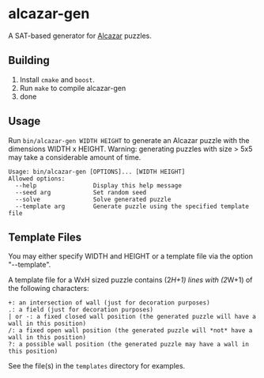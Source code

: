 # alcazar-gen
A SAT-based generator for [Alcazar](http://www.theincrediblecompany.com/alcazar-1/) puzzles.

## Building
1. Install `cmake` and `boost`.
2. Run `make` to compile alcazar-gen
3. done

## Usage
Run `bin/alcazar-gen WIDTH HEIGHT` to generate an Alcazar puzzle with the dimensions WIDTH x HEIGHT.
Warning: generating puzzles with size > 5x5 may take a considerable amount of time.

    Usage: bin/alcazar-gen [OPTIONS]... [WIDTH HEIGHT]
    Allowed options:
      --help                Display this help message
      --seed arg            Set random seed
      --solve               Solve generated puzzle
      --template arg        Generate puzzle using the specified template file

## Template Files
You may either specify WIDTH and HEIGHT or a template file via the option "--template".

A template file for a WxH sized puzzle contains (2*H+1) lines with (2*W+1) of the following characters:
   
    +: an intersection of wall (just for decoration purposes) 
    .: a field (just for decoration purposes)
    | or -: a fixed closed wall position (the generated puzzle will have a wall in this position)
    /: a fixed open wall position (the generated puzzle will *not* have a wall in this position)
    ?: a possible wall position (the generated puzzle may have a wall in this position)

See the file(s) in the `templates` directory for examples.

